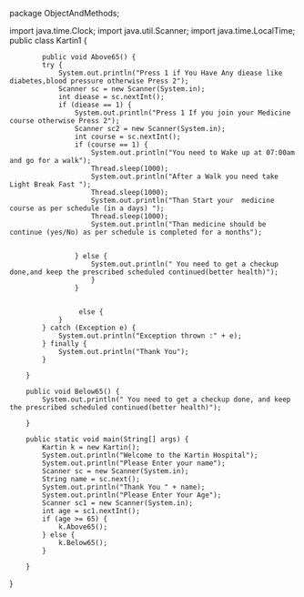 package ObjectAndMethods;

import java.time.Clock;
import java.util.Scanner;
import java.time.LocalTime;
public class Kartin1 {
	
   
			public void Above65() {
			try {
				System.out.println("Press 1 if You Have Any diease like diabetes,blood pressure otherwise Press 2");
				Scanner sc = new Scanner(System.in);
				int diease = sc.nextInt();
				if (diease == 1) {
					System.out.println("Press 1 If you join your Medicine course otherwise Press 2");
					Scanner sc2 = new Scanner(System.in);
					int course = sc.nextInt();
					if (course == 1) {
						System.out.println("You need to Wake up at 07:00am and go for a walk");
						Thread.sleep(1000);
						System.out.println("After a Walk you need take Light Break Fast ");
						Thread.sleep(1000);
						System.out.println("Than Start your  medicine course as per schedule (in a days) ");
						Thread.sleep(1000);
						System.out.println("Than medicine should be continue (yes/No) as per schedule is completed for a months");
						
						
					} else {
						System.out.println(" You need to get a checkup done,and keep the prescribed scheduled continued(better health)");
						}
					}
						
								
					 else {
				}
			} catch (Exception e) {
				System.out.println("Exception thrown :" + e);
			} finally {
				System.out.println("Thank You");
			}

		}

		public void Below65() {
			System.out.println(" You need to get a checkup done, and keep the prescribed scheduled continued(better health)");

		}

		public static void main(String[] args) {
			Kartin k = new Kartin();
			System.out.println("Welcome to the Kartin Hospital");
			System.out.println("Please Enter your name");
			Scanner sc = new Scanner(System.in);
			String name = sc.next();
			System.out.println("Thank You " + name);
			System.out.println("Please Enter Your Age");
			Scanner sc1 = new Scanner(System.in);
			int age = sc1.nextInt();
			if (age >= 65) {
				k.Above65();
			} else {
				k.Below65();
			}

		}

	

}



